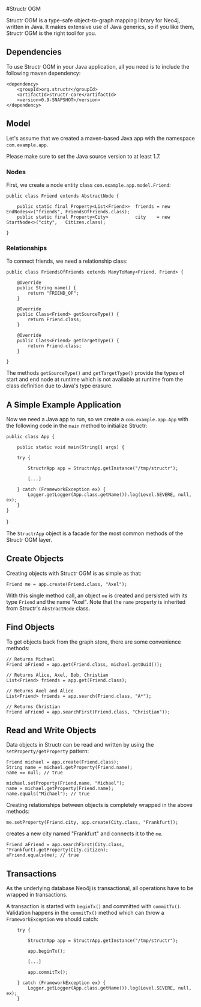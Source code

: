 #Structr OGM

Structr OGM is a type-safe object-to-graph mapping library for Neo4j, written in Java. It makes extensive use of Java generics, so if you like them, Structr OGM is the right tool for you.

## Dependencies

To use Structr OGM in your Java application, all you need is to include the following maven dependency:

    <dependency>
        <groupId>org.structr</groupId>
        <artifactId>structr-core</artifactId>
        <version>0.9-SNAPSHOT</version>
    </dependency>


## Model

Let's assume that we created a maven-based Java app with the namespace `com.example.app`.

Please make sure to set the Java source version to at least 1.7.

### Nodes

First, we create a node entity class `com.example.app.model.Friend`:

    public class Friend extends AbstractNode {
	
	    public static final Property<List<Friend>>	friends = new EndNodes<>("friends",	FriendsOfFriends.class);
    	public static final Property<City>		    city    = new StartNode<>("city",	Citizen.class);
	
    }

### Relationships

To connect friends, we need a relationship class:

    public class FriendsOfFriends extends ManyToMany<Friend, Friend> {

	  	@Override
    	public String name() {
	    	return "FRIEND_OF";
    	}

	    @Override
    	public Class<Friend> getSourceType() {
	    	return Friend.class;
    	}

    	@Override
    	public Class<Friend> getTargetType() {
	    	return Friend.class;
    	}

    }

The methods `getSourceType()` and `getTargetType()` provide the types of start and end node at runtime which is not available at runtime from the class definition due to Java's type erasure.

## A Simple Example Application

Now we need a Java app to run, so we create a `com.example.app.App` with the following code in the `main` method to initialize Structr:

    public class App {

	    public static void main(String[] args) {
		
		try {
			
			StructrApp app = StructrApp.getInstance("/tmp/structr");
			
			[...]
	
		} catch (FrameworkException ex) {
			Logger.getLogger(App.class.getName()).log(Level.SEVERE, null, ex);
		}
	}

}

The `StructrApp` object is a facade for the most common methods of the Structr OGM layer.

## Create Objects

Creating objects with Structr OGM is as simple as that:

    Friend me = app.create(Friend.class, "Axel");
    
With this single method call, an object `me` is created and persisted with its type `Friend` and the name "Axel". Note that the `name` property is inherited from Structr's `AbstractNode` class.

## Find Objects

To get objects back from the graph store, there are some convenience methods:

    // Returns Michael
    Friend aFriend = app.get(Friend.class, michael.getUuid());
    
    // Returns Alice, Axel, Bob, Christian
    List<Friend> friends = app.get(Friend.class);
    
    // Returns Axel and Alice
    List<Friend> friends = app.search(Friend.class, "A*");
    
    // Returns Christian
    Friend aFriend = app.searchFirst(Friend.class, "Christian"));

## Read and Write Objects

Data objects in Structr can be read and written by using the `setProperty/getProperty` pattern:

    Friend michael = app.create(Friend.class);
    String name = michael.getProperty(Friend.name);    
    name == null; // true
    
    michael.setProperty(Friend.name, "Michael");   
    name = michael.getProperty(Friend.name);
    name.equals("Michael"); // true
    
Creating relationships between objects is completely wrapped in the above methods:

    me.setProperty(Friend.city, app.create(City.class, "Frankfurt));
    
creates a new city named "Frankfurt" and connects it to the `me`.

    Friend aFriend = app.searchFirst(City.class, "Frankfurt).getProperty(City.citizen);
    aFriend.equals(me); // true
    
## Transactions    
    
As the underlying database Neo4j is transactional, all operations have to be wrapped in transactions.

A transaction is started with `beginTx()` and committed with `commitTx()`. Validation happens in the `commitTx()` method which can throw a `FrameworkException` we should catch:


		try {
			
			StructrApp app = StructrApp.getInstance("/tmp/structr");
			
            app.beginTx();

            [...]
            
            app.commitTx();
		
		} catch (FrameworkException ex) {
			Logger.getLogger(App.class.getName()).log(Level.SEVERE, null, ex);
		}



    
    
